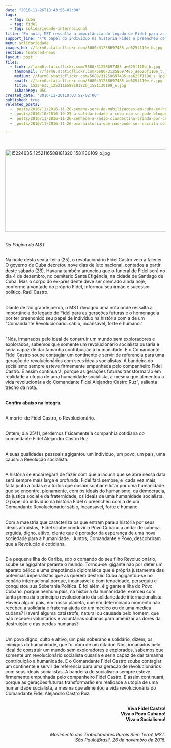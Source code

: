 ```yaml
---
date: "2016-11-26T18:43:56-02:00"
tags:
  - tag: cuba
  - tag: fidel
  - tag: solidariedade-internacional
title: "Em nota, MST ressalta a importância do legado de Fidel para as gerações futuras"
support_line: "\"O papel do individuo na história Fidel o preencheu com a de um Comandante Revolucionário: sábio, incansável, forte e humano.\""
menu: solidariedade
images_hd: //farm6.staticflickr.com/5680/31258697485_ae625f110e_b.jpg
section: featured-news
layout: post
files:
  - link: //farm6.staticflickr.com/5680/31258697485_ae625f110e_b.jpg
    thumbnail: //farm6.staticflickr.com/5680/31258697485_ae625f110e_t.jpg
    medium: //farm6.staticflickr.com/5680/31258697485_ae625f110e_z.jpg
    small: //farm6.staticflickr.com/5680/31258697485_ae625f110e_n.jpg
    title: 15224635_1252116588181820_1581130109_o.jpg
    $$hashKey: 05C
created_date: "2016-11-26T19:03:52-02:00"
published: true
releated_posts:
  - _posts/2016/11/2016-11-26-semana-sera-de-mobilizacoes-em-cuba-em-homenagem-a-fidel.md
  - _posts/2016/10/2016-10-25-a-solidariedade-a-cuba-nao-se-pode-bloquear.md
  - _posts/2016/11/2016-11-26-conheca-a-radio-clandestina-criada-por-che-e-fidel-na-guerrilha.md
  - _posts/2016/11/2016-11-26-uma-historia-que-nao-pode-ser-escrita-com-palavras.md

---
```

<p>&nbsp;</p>

<p><img alt="15224635_1252116588181820_1581130109_o.jpg" height="259" src="//farm6.staticflickr.com/5680/31258697485_ae625f110e_b.jpg" width="700" /></p>

<p><br />
<em>Da P&aacute;gina do MST&nbsp;</em></p>

<p><br />
Na noite desta sexta-feira (25), o revolucion&aacute;rio Fidel Castro veio a falecer. O&nbsp;governo de Cuba decretou nove dias de luto nacional, contados a partir deste s&aacute;bado (26). Havana tamb&eacute;m anunciou que o funeral de Fidel ser&aacute; no dia 4 de dezembro, no cemit&eacute;rio Santa Efig&ecirc;ncia, na cidade de Santiago de Cuba. Mas o corpo do ex-presidente deve ser cremado ainda hoje, conforme a vontade do pr&oacute;prio Fidel, informou seu irm&atilde;o e sucessor pol&iacute;tico, Ra&uacute;l Castro.</p>

<p><br />
Diante de t&atilde;o grande perda, o MST divulgou uma nota onde ressalta a import&acirc;ncia do legado de Fidel para as gera&ccedil;&otilde;es futuras e o homenageia por ter preenchido seu papel&nbsp;de indiv&iacute;duo na hist&oacute;ria com a de um &quot;Comandante Revolucion&aacute;rio: s&aacute;bio, incans&aacute;vel, forte e humano.&quot;</p>

<p><br />
&quot;N&oacute;s, irmanados pelo ideal de construir um mundo sem exploradores e explorados, sabemos que somente um revolucion&aacute;rio socialista ousaria e seria capaz de dar tamanha contribui&ccedil;&atilde;o &agrave; humanidade. E o Comandante Fidel Castro soube contagiar um continente e servir de referencia para uma gera&ccedil;&atilde;o de revolucion&aacute;rios com seus ideais socialistas. A bandeira do socialismo sempre esteve firmemente empunhada pelo companheiro Fidel Castro. E assim continuar&aacute;, porque as gera&ccedil;&otilde;es futuras transformar&atilde;o em realidade a utopia de uma humanidade socialista, a mesma que alimentou a vida revolucion&aacute;ria do Comandante Fidel Alejandro Castro Ruz&quot;, salienta trecho da nota.</p>

<p><br />
<strong>Confira abaixo&nbsp;na &iacute;ntegra</strong>.&nbsp;</p>

<p><br />
A morte &nbsp;de Fidel Castro, o Revolucion&aacute;rio.</p>

<p><br />
Ontem, dia 25\11, perdemos fisicamente a companhia cotidiana do comandante Fidel Alejandro Castro Ruz</p>

<p><br />
A suas qualidades pessoais agigantou um individuo, um povo, um pa&iacute;s, uma causa: a Revolu&ccedil;&atilde;o socialista.</p>

<p><br />
A hist&oacute;ria se encarregar&aacute; de fazer com que a lacuna que se abre nessa data ser&aacute; sempre mais larga e profunda. Fidel far&aacute; sempre, e &nbsp;cada vez mais, falta junto a todas e a todos que ousam sonhar e lutar por uma humanidade que se encontre, plenamente, com os ideais do humanismo, da democracia, da justi&ccedil;a social e da fraternidade, os ideais de uma humanidade socialista. O papel do individuo na hist&oacute;ria Fidel o preencheu com a de um Comandante Revolucion&aacute;rio: s&aacute;bio, incans&aacute;vel, forte e humano.</p>

<p><br />
Com a maestria que caracteriza os que entram para a hist&oacute;ria por seus ideais altru&iacute;stas, &nbsp;Fidel soube conduzir o Povo Cubano a andar de cabe&ccedil;a erguida, digno, altivo, ciente que &eacute; portador da esperan&ccedil;a de uma nova sociedade para a humanidade. &nbsp;Juntos, Comandante e Povo, descobriram que a Revolu&ccedil;&atilde;o &eacute; cotidiana.</p>

<p><br />
E a pequena Ilha do Caribe, sob o comando do seu filho Revolucion&aacute;rio, soube se agigantar perante o mundo. Tornou-se &nbsp;gigante n&atilde;o por deter um aparato b&eacute;lico e uma prepot&ecirc;ncia diplom&aacute;tica que &eacute; pr&oacute;pria justamente das potencias imperialistas que as querem destruir. Cuba agigantou-se no cen&aacute;rio internacional porque, incans&aacute;vel e com tenacidade, perseguiu e conquistou sua Soberania Politica. E foi al&eacute;m, &eacute; gigante a Ilha do Povo Cubano &nbsp;porque nenhum pa&iacute;s, na hist&oacute;ria da humanidade, exerceu com tanta primazia o principio revolucion&aacute;rio da solidariedade internacionalista. Haver&aacute; algum pa&iacute;s, em nosso planeta, que em determinado momento n&atilde;o recebeu a solid&aacute;ria e fraterna ajuda de um m&eacute;dico ou de uma m&eacute;dica cubana? Haver&aacute; alguma cat&aacute;strofe, natural ou causada pelo homem, que n&atilde;o recebeu volunt&aacute;rios e volunt&aacute;rias cubanas para amenizar as dores da destrui&ccedil;&atilde;o e das perdas humanas? &nbsp;</p>

<p><br />
Um povo digno, culto e altivo, um pa&iacute;s soberano e solid&aacute;rio, dizem, os inimigos da humanidade, que foi obra de um ditador. N&oacute;s, irmanados pelo ideal de construir um mundo sem exploradores e explorados, sabemos que somente um revolucion&aacute;rio socialista ousaria e seria capaz de dar tamanha contribui&ccedil;&atilde;o &agrave; humanidade. E o Comandante Fidel Castro soube contagiar um continente e servir de referencia para uma gera&ccedil;&atilde;o de revolucion&aacute;rios com seus ideais socialistas. A bandeira do socialismo sempre esteve firmemente empunhada pelo companheiro Fidel Castro. E assim continuar&aacute;, porque as gera&ccedil;&otilde;es futuras transformar&atilde;o em realidade a utopia de uma humanidade socialista, a mesma que alimentou a vida revolucion&aacute;ria do Comandante Fidel Alejandro Castro Ruz.</p>

<p style="text-align: right;"><br />
<strong>Viva Fidel Castro!<br />
Viva o Povo Cubano!<br />
Viva o Socialismo!</strong></p>

<p style="text-align: right;"><br />
<em>Movimento dos Trabalhadores Rurais Sem Terra\ MST.<br />
S&atilde;o Paulo\Brasil, 26 de novembro de 2016.</em></p>

